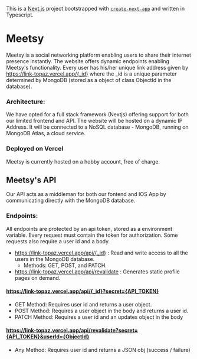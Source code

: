 This is a [Next.js](https://nextjs.org/) project bootstrapped with [`create-next-app`](https://github.com/vercel/next.js/tree/canary/packages/create-next-app) and written in Typescript.

# Meetsy

Meetsy is a social networking platform enabling users to share their internet presence instantly. The website offers dynamic endpoints enabling Meetsy's functionality. Every user has his/her unique link address given by https://link-topaz.vercel.app/{_id} where the _id is a unique parameter determined by MongoDB (stored as a object of class ObjectId in the database).

### Architecture:

We have opted for a full stack framework (Nextjs) offering support for both our limited frontend and API. The website will be hosted on a dynamic IP Address. It will be connected to a NoSQL database - MongoDB, running on MongoDB Atlas, a cloud service.

### Deployed on Vercel

Meetsy is currently hosted on a hobby account, free of charge.

## Meetsy's API

Our API acts as a middleman for both our fontend and IOS App by communicating directly with the MongoDB database.

### Endpoints:

All endpoints are protected by an api token, stored as a environment variable. Every request must contain the token for authorization. Some requests also require a user id and a body.

- https://link-topaz.vercel.app/api/{_id} : Read and write access to all the users in the MongoDB database.
  - Methods: GET, POST, and PATCH.
- https://link-topaz.vercel.app/api/revalidate : Generates static profile pages on demand.

#### https://link-topaz.vercel.app/api/{_id}?secret={API_TOKEN}

- GET Method: Requires user id and returns a user object.
- POST Method: Requires a user object in the body and returns a user id.
- PATCH Method: Requires a user id and an updates object in the body

#### https://link-topaz.vercel.app/api/revalidate?secret={API_TOKEN}&userId={ObjectId}

- Any Method: Requires user id and returns a JSON obj (success / failure)
